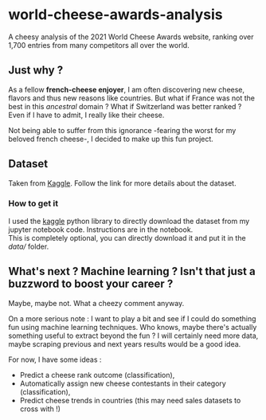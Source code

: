 # world-cheese-awards-analysis

A cheesy analysis of the 2021 World Cheese Awards website, ranking over 1,700 entries from many competitors all over the world.

## Just why ?

As a fellow **french-cheese enjoyer**, I am often discovering new cheese, flavors and thus new reasons like countries.
But what if France was not the best in this _ancestral_ domain ? What if Switzerland was better ranked ? Even if I have to admit, I really like their cheese.

Not being able to suffer from this ignorance -fearing the worst for my beloved french cheese-, I decided to make up this fun project.

## Dataset

Taken from [Kaggle](https://www.kaggle.com/datasets/ericsims/world-cheese-awards-worlds-cheesiest-dataset?select=world_cheese_awards_2021.csv). Follow the link for more details about the dataset.

### How to get it

I used the [kaggle](https://github.com/Kaggle/kaggle-api) python library to directly download the dataset from my jupyter notebook code. Instructions are in the notebook.  
This is completely optional, you can directly download it and put it in the _data/_ folder.

## What's next ? Machine learning ? Isn't that just a buzzword to boost your career ?

Maybe, maybe not. What a cheezy comment anyway.

On a more serious note : I want to play a bit and see if I could do something fun using machine learning techniques. Who knows, maybe there's actually something useful to extract beyond the fun ?
I will certainly need more data, maybe scraping previous and next years results would be a good idea.

For now, I have some ideas :

- Predict a cheese rank outcome (classification),
- Automatically assign new cheese contestants in their category (classification),
- Predict cheese trends in countries (this may need sales datasets to cross with !)
